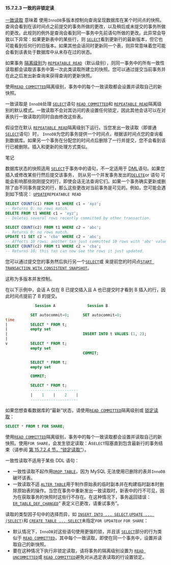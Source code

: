 #### 15.7.2.3 一致的非锁定读



[一致读取](https://dev.mysql.com/doc/refman/8.0/en/glossary.html#glos_consistent_read) 意味着 使用`InnoDB`多版本控制向查询呈现数据库在某个时间点的快照。查询会看到在该时间点之前提交的事务所做的更改，以及稍后或未提交的事务所做的更改。此规则的例外是查询会看到同一事务中先前语句所做的更改。此异常会导致以下异常：如果更新表中的某些行，则 [`SELECT`](https://dev.mysql.com/doc/refman/8.0/en/select.html)看到更新行的最新版本，但它也可能看到任何行的旧版本。如果其他会话同时更新同一个表，则异常意味着您可能会看到该表处于数据库中从未存在过的状态。

如果事务 [隔离级别](https://dev.mysql.com/doc/refman/8.0/en/glossary.html#glos_isolation_level)为 [`REPEATABLE READ`](https://dev.mysql.com/doc/refman/8.0/en/innodb-transaction-isolation-levels.html#isolevel_repeatable-read)（默认级别），则同一事务中的所有一致性读取都会读取该事务中第一次此类读取所建立的快照。您可以通过提交当前事务并在此之后发出新查询来获得查询的更新快照。

使用[`READ COMMITTED`](https://dev.mysql.com/doc/refman/8.0/en/innodb-transaction-isolation-levels.html#isolevel_read-committed)隔离级别，事务中的每个一致读取都会设置并读取自己的新快照。

一致读取是 `InnoDB`处理 [`SELECT`](https://dev.mysql.com/doc/refman/8.0/en/select.html)语句 [`READ COMMITTED`](https://dev.mysql.com/doc/refman/8.0/en/innodb-transaction-isolation-levels.html#isolevel_read-committed)和 [`REPEATABLE READ`](https://dev.mysql.com/doc/refman/8.0/en/innodb-transaction-isolation-levels.html#isolevel_repeatable-read)隔离级别的默认模式。一致读取不会对其访问的表设置任何锁定，因此其他会话可以在对表执行一致读取的同时自由修改这些表。

假设您在默认 [`REPEATABLE READ`](https://dev.mysql.com/doc/refman/8.0/en/innodb-transaction-isolation-levels.html#isolevel_repeatable-read)隔离级别下运行。当您发出一致读取（即普通 [`SELECT`](https://dev.mysql.com/doc/refman/8.0/en/select.html)语句）时， `InnoDB`为您的事务提供一个时间点，根据该时间点您的查询看到数据库。如果另一个事务在分配您的时间点后删除了一行并提交，您不会看到该行已被删除。插入和更新的处理方式类似。

笔记

数据库状态的快照适用 [`SELECT`](https://dev.mysql.com/doc/refman/8.0/en/select.html)于事务中的语句，不一定适用于 [DML](https://dev.mysql.com/doc/refman/8.0/en/glossary.html#glos_dml)语句。如果您插入或修改某些行然后提交该事务， 则从另一个并发事务发出的[`DELETE`](https://dev.mysql.com/doc/refman/8.0/en/delete.html)or 语句 可能会影响那些刚刚提交的行，即使会话无法查询它们。如果一个事务确实更新或删除了由不同事务提交的行，那么这些更改对当前事务是可见的。例如，您可能会遇到如下情况： [`UPDATE`](https://dev.mysql.com/doc/refman/8.0/en/update.html)`REPEATABLE READ`

```sql
SELECT COUNT(c1) FROM t1 WHERE c1 = 'xyz';
-- Returns 0: no rows match.
DELETE FROM t1 WHERE c1 = 'xyz';
-- Deletes several rows recently committed by other transaction.

SELECT COUNT(c2) FROM t1 WHERE c2 = 'abc';
-- Returns 0: no rows match.
UPDATE t1 SET c2 = 'cba' WHERE c2 = 'abc';
-- Affects 10 rows: another txn just committed 10 rows with 'abc' values.
SELECT COUNT(c2) FROM t1 WHERE c2 = 'cba';
-- Returns 10: this txn can now see the rows it just updated.
```

您可以通过提交您的事务然后执行另一个[`SELECT`](https://dev.mysql.com/doc/refman/8.0/en/select.html)或 来提前您的时间点[`START TRANSACTION WITH CONSISTENT SNAPSHOT`](https://dev.mysql.com/doc/refman/8.0/en/commit.html)。

这称为多版本并发控制。

在以下示例中，会话 A 仅在 B 已提交插入且 A 也已提交时才看到 B 插入的行，因此时间点提前了 B 的提交。

```sql
             Session A              Session B

           SET autocommit=0;      SET autocommit=0;
time
|          SELECT * FROM t;
|          empty set
|                                 INSERT INTO t VALUES (1, 2);
|
v          SELECT * FROM t;
           empty set
                                  COMMIT;

           SELECT * FROM t;
           empty set

           COMMIT;

           SELECT * FROM t;
           ---------------------
           |    1    |    2    |
           ---------------------
```

如果您想查看数据库的“最新”状态，请使用[`READ COMMITTED`](https://dev.mysql.com/doc/refman/8.0/en/innodb-transaction-isolation-levels.html#isolevel_read-committed)隔离级别或 [锁定读取](https://dev.mysql.com/doc/refman/8.0/en/glossary.html#glos_locking_read)：

```sql
SELECT * FROM t FOR SHARE;
```

使用[`READ COMMITTED`](https://dev.mysql.com/doc/refman/8.0/en/innodb-transaction-isolation-levels.html#isolevel_read-committed)隔离级别，事务中的每个一致读取都会设置并读取自己的新快照。使用`FOR SHARE`，会发生锁定读取：A`SELECT`阻塞直到包含最新行的事务结束（请参阅 [第 15.7.2.4 节，“锁定读取”](https://dev.mysql.com/doc/refman/8.0/en/innodb-locking-reads.html)）。

一致性读取不适用于某些 DDL 语句：

- 一致性读取不起作用[`DROP TABLE`](https://dev.mysql.com/doc/refman/8.0/en/drop-table.html)，因为 MySQL 无法使用已删除的表并`InnoDB`破坏该表。
- 一致读取不适 [`ALTER TABLE`](https://dev.mysql.com/doc/refman/8.0/en/alter-table.html)用于制作原始表的临时副本并在构建临时副本时删除原始表的操作。当您在事务中重新发出一致读取时，新表中的行不可见，因为在获取事务的快照时这些行不存在。在这种情况下，事务返回错误： [`ER_TABLE_DEF_CHANGED`](https://dev.mysql.com/doc/mysql-errors/8.0/en/server-error-reference.html#error_er_table_def_changed)“ 表定义已更改，请重试事务”。

读取的类型因子句中的选择而异，如 [`INSERT INTO ... SELECT`](https://dev.mysql.com/doc/refman/8.0/en/insert.html),[`UPDATE ... (SELECT)`](https://dev.mysql.com/doc/refman/8.0/en/update.html)和 [`CREATE TABLE ... SELECT`](https://dev.mysql.com/doc/refman/8.0/en/create-table.html)未指定`FOR UPDATE`or `FOR SHARE`：

- 默认情况下，`InnoDB`对这些语句使用更强的锁，并且该 [`SELECT`](https://dev.mysql.com/doc/refman/8.0/en/select.html)部分的行为类似于 [`READ COMMITTED`](https://dev.mysql.com/doc/refman/8.0/en/innodb-transaction-isolation-levels.html#isolevel_read-committed)，其中每个一致读取，即使在同一个事务中，设置并读取自己的新快照。
- 要在这种情况下执行非锁定读取，请将事务的隔离级别设置为 [`READ UNCOMMITTED`](https://dev.mysql.com/doc/refman/8.0/en/innodb-transaction-isolation-levels.html#isolevel_read-uncommitted)或 [`READ COMMITTED`](https://dev.mysql.com/doc/refman/8.0/en/innodb-transaction-isolation-levels.html#isolevel_read-committed)避免对从选定表读取的行设置锁定。